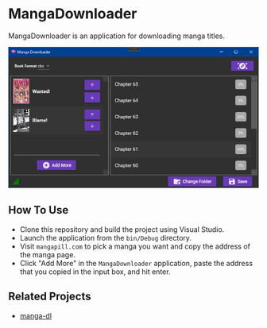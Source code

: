 # MangaDownloader

MangaDownloader is an application for downloading manga titles.

![A screenshot of MangaDownloader](Assets/Screenshot.png)

## How To Use

+ Clone this repository and build the project using Visual Studio.
+ Launch the application from the `bin/Debug` directory.
+ Visit `mangapill.com` to pick a manga you want and copy the address of the manga page.
+ Click "Add More" in the `MangaDownloader` application, paste the address that you copied in the input box, and hit enter.

## Related Projects

+ [manga-dl](http://github.com/B3zaleel/manga-dl)
